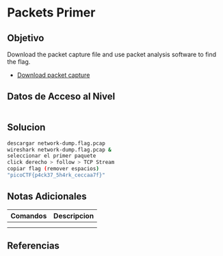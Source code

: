 # Packets Primer
## Objetivo
Download the packet capture file and use packet analysis software to find the flag.
- [Download packet capture](https://artifacts.picoctf.net/c/194/network-dump.flag.pcap)
## Datos de Acceso al Nivel
```
```
## Solucion
```Bash
descargar network-dump.flag.pcap
wireshark network-dump.flag.pcap &
seleccionar el primer paquete
click derecho > follow > TCP Stream 
copiar flag (remover espacios)
"picoCTF{p4ck37_5h4rk_ceccaa7f}"
```
## Notas Adicionales
|**Comandos**|**Descripcion**|
|--------|-------------|
|||
|||
## Referencias

